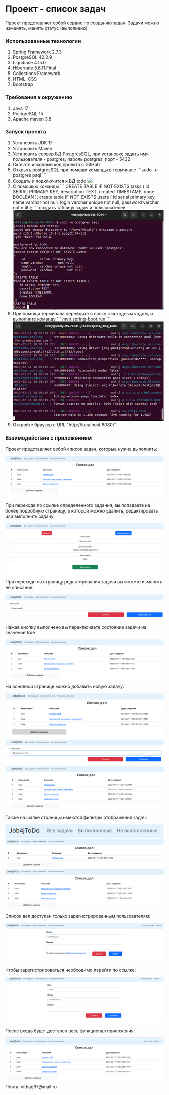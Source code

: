 <h1>Проект - список задач</h1>

<p>Проект представляет собой сервис по созданию задач.
Задачи можно изменять, менять статус (выполнено)</p>

<h3>Использованные технологии</h3>
<ol>
<li>Spring Framework 2.7.3</li>
<li>PostgreSQL 42.2.9</li>
<li>Liquibase 4.15.0</li>
<li>Hibernate 5.6.11.Final</li>
<li>Collections Framework</li>
<li>HTML, CSS</li>
<li>Bootstrap </li>
</ol>
<h3>Требования к окружению</h3>
<ol>
<li>Java 17</li>
<li>PostgreSQL 15</li>
<li>Apache maven 3.8</li>
</ol>
<h3>Запуск проекта</h3>
<ol>
<li>Установить JDK 17</li>
<li>Установить Maven</li>
<li>Установить сервер БД PostgresSQL, при установке задать имя пользователя - postgres, пароль postgres, порт - 5432</li>
<li>Скачать исходный код проекта с GitHub</li>
<li>Открыть postgresSQL при помощи команды в терминале ```sudo
-u postgres psql
```</li>
<li>Создать и подключится к БД todo
<img src="img/createDB.png"></li>
<li>С помощью команды ```
CREATE TABLE IF NOT EXISTS tasks (
   id SERIAL PRIMARY KEY,
   description TEXT,
   created TIMESTAMP,
   done BOOLEAN
);
create table IF NOT EXISTS users
(
    id        serial primary key,
    name varchar        not null,
    login     varchar unique not null,
    password  varchar        not null
);
```
создать таблицу задач и пользователей
<img src="img/createtables.png">
</li>
<li>При помощи терминала перейдите в папку с исходным кодом, и выполните команду 
```
mvn spring-boot:run
```
<img src="img/runmaven.png"></li>
<li>Откройте браузер с URL:"http://localhost:8080/"</li>
</ol>
<h3>Взаимодействие с приложением</h3>
<p>Проект представляет собой список задач, которые нужно выполнить:</p>
<img src="img/mainpage.png"/> 
<p>При переходе по ссылке определенного задания, вы попадаете на более подробную страницу, в которой можно удалить, редактировать или выполнить задачу</p>
<img src="img/lookpage.png"/> 
<p>При переходе на страницу редактирования задачи вы можете изменить ее описание:</p>
<img src="img/edit.png"/> 
<p>Нажав кнопку выполнено вы переключаете состояние задачи на значение true</p>
<img src="img/setdone.png"/> 
<p>На основной странице можно добавить новую задачу:</p>
<img src="img/clicknew.png"/>
<img src="img/new.png"/>
<img src="img/listwithnew.png"/>
<p>Также на шапке страницы имеются фильтры отображения задач:</p>
<img src="img/head.png"/>
<img src="img/donelist.png"/>
<img src="img/newlist.png"/>
<p>Список дел доступен только зарегистрированным пользователям:</p>
<img src="img/loginpage.png"/>
<p>Чтобы зарегистрироваться необходимо перейти по ссылке:</p>
<img src="img/registration.png"/>
<p>После входа будет доступен весь функционал приложения:</p>
<img src="img/loggedin.png"/>
Почта: vithag97@mail.ru<br>

